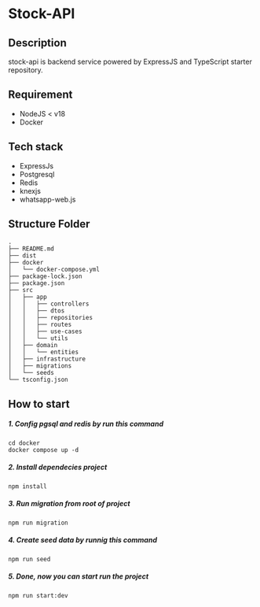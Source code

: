 # Stock-API
## Description

stock-api is backend service powered by ExpressJS and TypeScript starter repository.

## Requirement
 - NodeJS < v18
 - Docker

## Tech stack
 - ExpressJs
 - Postgresql
 - Redis
 - knexjs
 - whatsapp-web.js

## Structure Folder
```
.
├── README.md
├── dist
├── docker
│   └── docker-compose.yml
├── package-lock.json
├── package.json
├── src
│   ├── app
│   │   ├── controllers
│   │   ├── dtos
│   │   ├── repositories
│   │   ├── routes
│   │   ├── use-cases
│   │   └── utils
│   ├── domain
│   │   └── entities
│   ├── infrastructure
│   ├── migrations
│   └── seeds
└── tsconfig.json
```

## How to start
##### 1. Config pgsql and redis by run this command
```
cd docker
docker compose up -d
```
##### 2. Install dependecies project
```
npm install
```
##### 3. Run migration from root of project
```
npm run migration
```
##### 4. Create seed data by runnig this command
```
npm run seed
```
##### 5. Done, now you can start run the project
```
npm run start:dev
```